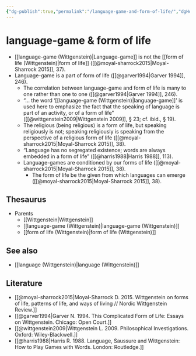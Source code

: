 ```yaml
---
{"dg-publish":true,"permalink":"/language-game-and-form-of-life/","dgHomeLink":false,"dgPassFrontmatter":false}
---
```


# language-game & form of life
- [[language-game (Wittgenstein)|Language-game]] is not the [[form of life (Wittgenstein)|form of life]] ([[@moyal-sharrock2015|Moyal-Sharrock 2015]], 37).
- Language-game is a part of form of life ([[@garver1994|Garver 1994]], 246).
	- The correlation between language-game and form of life is many to one rather than one to one ([[@garver1994|Garver 1994]], 246). 
	- “… the word ‘[[language-game (Wittgenstein)|language-game]]' is used here to emphasize the fact that the speaking of language is part of an activity, or of a form of life” ([[@wittgenstein2009|Wittgenstein 2009]], § 23; cf. ibid., § 19).
	- The religious (being religious) is a form of life, but speaking religiously is not; speaking religiously is speaking from the perspective of a religious form of life ([[@moyal-sharrock2015|Moyal-Sharrock 2015]], 38).
	- “Language has no segregated existence; words are always embedded in a form of life” ([[@harris1988|Harris 1988]], 113).
  - Language-games are conditioned by our forms of life ([[@moyal-sharrock2015|Moyal-Sharrock 2015]], 38).
	  - The form of life be the given from which languages can emerge ([[@moyal-sharrock2015|Moyal-Sharrock 2015]], 38).


## Thesaurus
- Parents
	- [[Wittgenstein|Wittgenstein]]
	- [[language-game (Wittgenstein)|language-game (Wittgenstein)]]
	- [[form of life (Wittgenstein)|form of life (Wittgenstein)]]


## See also
- [[language (Wittgenstein)|language (Wittgenstein)]]


## Literature
- [[@moyal-sharrock2015|Moyal-Sharrock D. 2015. Wittgenstein on forms of life, patterns of life, and ways of living // Nordic Wittgenstein Review.]]
- [[@garver1994|Garver N. 1994. This Complicated Form of Life: Essays on Wittgenstein. Chicago: Open Court.]]
- [[@wittgenstein2009|Wittgenstein L. 2009. Philosophical Investigations. Oxford: Wiley-Blackwell.]]
- [[@harris1988|Harris R. 1988. Language, Saussure and Wittgenstein: How to Play Games with Words. London: Routledge.]]
